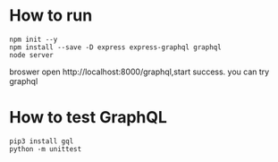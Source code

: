 # How to run
```
npm init --y
npm install --save -D express express-graphql graphql
node server
```
broswer open http://localhost:8000/graphql,start success.
you can try graphql

# How to test GraphQL
```
pip3 install gql
python -m unittest
```